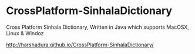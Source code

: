 CrossPlatform-SinhalaDictionary
===============================

Cross Platform Sinhala Dictionary, Written in Java which supports MacOSX, Linux &amp; Windoz

http://harshadura.github.io/CrossPlatform-SinhalaDictionary/
